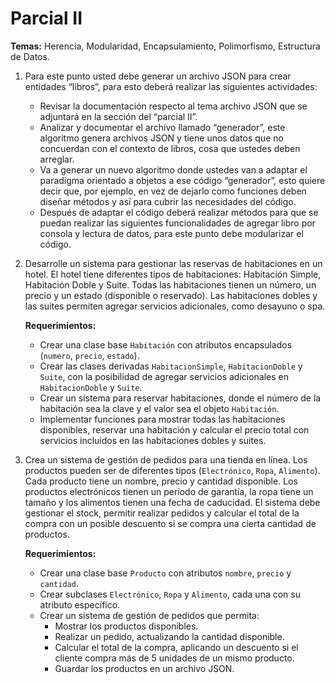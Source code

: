 # Parcial II

**Temas:** Herencia, Modularidad, Encapsulamiento, Polimorfismo, Estructura de Datos.

1. Para este punto usted debe generar un archivo JSON para crear entidades “libros”, para esto deberá realizar las siguientes actividades:
    - Revisar la documentación respecto al tema archivo JSON que se adjuntará en la sección del “parcial II”.
    - Analizar y documentar el archivo llamado “generador”, este algoritmo genera archivos JSON y tiene unos datos que no concuerdan con el contexto de libros, cosa que ustedes deben arreglar.
    - Va a generar un nuevo algoritmo donde ustedes van a adaptar el paradigma orientado a objetos a ese código “generador”, esto quiere decir que, por ejemplo, en vez de dejarlo como funciones deben diseñar métodos y así para cubrir las necesidades del código.
    - Después de adaptar el código deberá realizar métodos para que se puedan realizar las siguientes funcionalidades de agregar libro por consola y lectura de datos, para este punto debe modularizar el código.

2. Desarrolle un sistema para gestionar las reservas de habitaciones en un hotel. El hotel tiene diferentes tipos de habitaciones: Habitación Simple, Habitación Doble y Suite. Todas las habitaciones tienen un número, un precio y un estado (disponible o reservado). Las habitaciones dobles y las suites permiten agregar servicios adicionales, como desayuno o spa.

   **Requerimientos:**
    - Crear una clase base `Habitación` con atributos encapsulados (`numero`, `precio`, `estado`).
    - Crear las clases derivadas `HabitacionSimple`, `HabitacionDoble` y `Suite`, con la posibilidad de agregar servicios adicionales en `HabitacionDoble` y `Suite`.
    - Crear un sistema para reservar habitaciones, donde el número de la habitación sea la clave y el valor sea el objeto `Habitación`.
    - Implementar funciones para mostrar todas las habitaciones disponibles, reservar una habitación y calcular el precio total con servicios incluidos en las habitaciones dobles y suites.

3. Crea un sistema de gestión de pedidos para una tienda en línea. Los productos pueden ser de diferentes tipos (`Electrónico`, `Ropa`, `Alimento`). Cada producto tiene un nombre, precio y cantidad disponible. Los productos electrónicos tienen un período de garantía, la ropa tiene un tamaño y los alimentos tienen una fecha de caducidad. El sistema debe gestionar el stock, permitir realizar pedidos y calcular el total de la compra con un posible descuento si se compra una cierta cantidad de productos.

   **Requerimientos:**
    - Crear una clase base `Producto` con atributos `nombre`, `precio` y `cantidad`.
    - Crear subclases `Electrónico`, `Ropa` y `Alimento`, cada una con su atributo específico.
    - Crear un sistema de gestión de pedidos que permita:
        - Mostrar los productos disponibles.
        - Realizar un pedido, actualizando la cantidad disponible.
        - Calcular el total de la compra, aplicando un descuento si el cliente compra más de 5 unidades de un mismo producto.
        - Guardar los productos en un archivo JSON.
